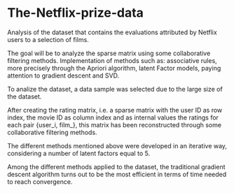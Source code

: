 # The-Netflix-prize-data
Analysis of the dataset that contains the evaluations attributed by Netflix users to a selection of films.

The goal will be to analyze the sparse matrix using some collaborative filtering methods. Implementation of methods such as: associative rules, more precisely through the Apriori algorithm, latent Factor models, paying attention to gradient descent and SVD.

To analize the dataset, a data sample was selected due to the large size of the dataset.

After creating the rating matrix, i.e. a sparse matrix with the user ID as row index, the movie ID as column index and as internal values the ratings for each pair {user_i, film_}, this matrix has been reconstructed through some collaborative filtering methods.

The different methods mentioned above were developed in an iterative way, considering a number of latent factors equal to 5.

Among the different methods applied to the dataset, the traditional gradient descent algorithm turns out to be the most efficient in terms of time needed to reach convergence.
